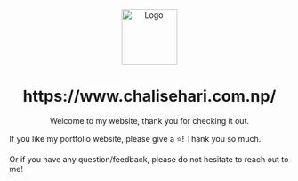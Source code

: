 <div align="center">
  <img alt="Logo" src="https://user-images.githubusercontent.com/75753187/197651348-b0160196-7401-4102-aa0c-4f916d5cdd68.png" width="100" />
</div>
<h1 align="center">
  https://www.chalisehari.com.np/
</h1>
<p align="center">
Welcome to my website, thank you for checking it out. 
</p>


If you like my portfolio website, please give a ⭐️! Thank you so much.

Or if you have any question/feedback, please do not hesitate to reach out to me! 

